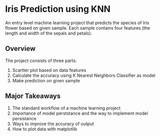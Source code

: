 # Iris Prediction using KNN
An entry level machine learning project that predicts the species of Iris flower based on given sample. Each sample contains four features (the length and width of the sepals and petals).

## Overview
The project consists of three parts:
1. Scartter plot based on data features
2. Calculate the accuracy using K Nearest Neighbors Classifier as model
3. Make prediction on given sample

## Major Takeaways
1. The standard workflow of a machine learning project
2. Importance of model perststance and the way to implement model persistance
3. Ways to improve the accuracy of output
4. How to plot data with matplotlib

